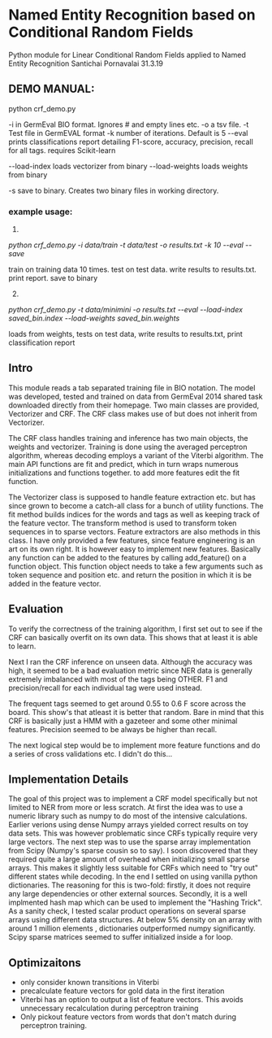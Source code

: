 # Named Entity Recognition based on Conditional Random Fields

Python module for Linear Conditional Random Fields applied to Named Entity Recognition
Santichai Pornavalai
31.3.19

## DEMO MANUAL:


python crf_demo.py 

-i <PATH TO INPUT FILE>  in GermEval BIO format. Ignores # and empty lines etc.
-o <NAME OF RESULT FILE> a tsv file. <TOKEN>    <PREDICTED>     <REAL>
-t <NAME OF TEST FILE>    Test file in GermEVAL format
-k  <NUMBER>  number of iterations. Default is 5
--eval          prints classifications report detailing F1-score, accuracy, precision, recall for all tags. requires Scikit-learn

--load-index <INDEX-BINARY>     loads vectorizer from binary
--load-weights <WEIGHT-BINARY>  loads weights from binary

-s      save to binary. Creates two binary files in working directory.  

### example usage:

1.
*python crf_demo.py -i data/train -t data/test -o results.txt -k 10 --eval --save*

train on training data 10 times. test on test data. write results to results.txt. print report. save to binary

2.

*python crf_demo.py  -t data/minimini -o results.txt --eval --load-index saved_bin.index --load-weights saved_bin.weights*

loads from weights, tests on test data, write results to results.txt, print classification report



## Intro

This module reads a tab separated training file in BIO notation. The model was developed, tested and trained on data from GermEval 2014 shared task downloaded
directly from their homepage. Two main classes are provided, Vectorizer and CRF. The CRF class makes use of but does not inherit from Vectorizer. 

The CRF class handles training and inference has two main objects, the weights and vectorizer. Training is done using the averaged perceptron algorithm, whereas
decoding employs a variant of the Viterbi algorithm. The main API functions are fit and predict, which in turn wraps numerous initializations and functions together. 
to add more features edit the fit function. 

The Vectorizer class is supposed to handle feature extraction etc. but has since grown to become a catch-all class for a bunch of utility functions. The fit method builds indices
for the words and tags as well as keeping track of the feature vector. The transform method is used to transform token sequences in to sparse vectors. Feature extractors are also methods
in this class. I have only provided a few features, since feature engineering is an art on its own right. It is however easy to implement new features. Basically any function can be 
added to the features by calling add_feature() on a function object. This function object needs to take a few arguments such as token sequence and position etc. and return the position 
in which it is be added in the feature vector. 

## Evaluation

To verify the correctness of the training algorithm, I first set out to see if the CRF can basically overfit on its own data. This shows that at least it is able to learn. 

Next I ran the CRF inference on unseen data.  Although the accuracy was high, it seemed to be a bad evaluation metric since NER data is generally extremely imbalanced with most of the tags being OTHER. F1 and precision/recall for each individual tag were used
instead. 

The frequent tags seemed to get around 0.55 to 0.6 F score across the board. This show's that atleast it is better that random. Bare in mind that this CRF
is basically just a HMM with a gazeteer and some other minimal features. Precision seemed to be always be higher than recall. 

The next logical step would be to implement more feature functions and do a series of cross validations etc. I didn't do this...

## Implementation Details

The goal of this project was to implement a CRF model specifically but not limited to NER from more or less scratch. 
At first the idea was to use a numeric library such as numpy to do most of the intensive calculations. Earlier verions using
dense Numpy arrays yielded correct results on toy data sets. This was however problematic since CRFs typically require very large vectors. The next step was to use the sparse array
implementation from Scipy (Numpy's sparse cousin so to say). I soon discovered that they required quite a large amount of overhead when initializing small sparse arrays. This makes it slightly less
suitable for CRFs which need to "try out" different states while decoding. In the end I settled on using vanilla python dictionaries. The reasoning for this is two-fold: firstly, it does not
require any large dependencies or other external sources. Secondly, it is a well implmented hash map which can be used to implement the "Hashing Trick". As a sanity check, I tested
scalar product operations on several sparse arrays using different data structures. At below 5% density on an array with around 1 million elements , dictionaries outperformed numpy significantly. 
Scipy sparse matrices seemed to suffer initialized inside a for loop.

## Optimizaitons
- only consider known transitions in Viterbi
- precalculate feature vectors for gold data in the first iteration
- Viterbi has an option to output a list of feature vectors. This avoids unnecessary recalculation during perceptron training
- Only pickout feature vectors from words that don't match during perceptron training. 

